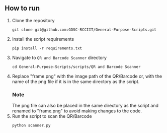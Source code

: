 ## How to run

1. Clone the repository
   ```
   git clone git@github.com:GDSC-RCCIIT/General-Purpose-Scripts.git
   ```
2. Install the script requirements
   ```
   pip install -r requirements.txt
   ```
3. Navigate to `QR and Barcode Scanner` directory
   ```
   cd General-Purpose-Scripts/scripts/QR and Barcode Scanner
   ```
4. Replace "frame.png" with the image path of the QR/Barcode or, with the name of the png file if it is in the same directory as the script.
   ### Note
   The png file can also be placed in the same directory as the script and renamed to "frame.png" to avoid making changes to the code.
5. Run the script to scan the QR/Barcode
   ```
   python scanner.py
   ```

